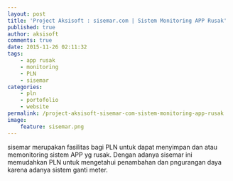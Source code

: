 ```yaml
---
layout: post
title: 'Project Aksisoft : sisemar.com | Sistem Monitoring APP Rusak'
published: true
author: aksisoft
comments: true
date: 2015-11-26 02:11:32
tags:
    - app rusak
    - monitoring
    - PLN
    - sisemar
categories:
    - pln
    - portofolio
    - website
permalink: /project-aksisoft-sisemar-com-sistem-monitoring-app-rusak
image:
    feature: sisemar.png
---
```

sisemar merupakan fasilitas bagi PLN untuk dapat menyimpan dan atau memonitoring sistem APP yg rusak. Dengan adanya sisemar ini memudahkan PLN untuk mengetahui penambahan dan pngurangan daya karena adanya sistem ganti meter.

